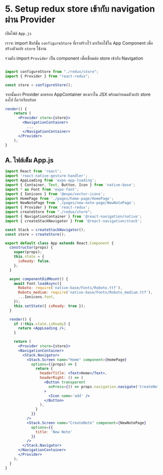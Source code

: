 
# 5. Setup redux store เข้ากับ navigation ผ่าน Provider

เปิดไฟล์ `App.js`

เราจะ import ฟังก์ชั่น `configureStore` ที่เราสร้างไว้ มาเรียกใช้ใน App Component เพื่อสร้างตัวแปร `store` ใช้งาน

รวมถึง import `Provider` เป็น component เพื่อเชื่อมต่อ store เข้ากับ Navigation

```js

import configureStore from "./redux/store";
import { Provider } from "react-redux";

const store = configureStore();
```

จากนั้นเอา Provider มาครอบ AppContainer ของเราใน JSX พร้อมกำหนดตัวแปร store ลงไป ถือว่าเรียบร้อย

```jsx
render() {  
    return (
      <Provider store={store}>
        <NavigationContainer>
          ...
        </NavigationContainer>
      </Provider>
    );
}
```

## A. ไฟล์เต็ม App.js

```jsx
import React from 'react';
import 'react-native-gesture-handler';
import AppLoading from 'expo-app-loading';
import { Container, Text, Button, Icon } from 'native-base';
import * as Font from 'expo-font';
import { Ionicons } from '@expo/vector-icons';
import HomePage from './pages/home-page/HomePage';
import NewNotePage from './pages/new-note-page/NewNotePage';
import { Provider } from 'react-redux';
import createStore from "./redux/store";
import { NavigationContainer } from '@react-navigation/native';
import { createStackNavigator } from '@react-navigation/stack';

const Stack = createStackNavigator();
const store = createStore();

export default class App extends React.Component {
  constructor(props) {
    super(props);
    this.state = {
      isReady: false,
    };
  }

  async componentDidMount() {
    await Font.loadAsync({
      Roboto: require('native-base/Fonts/Roboto.ttf'),
      Roboto_medium: require('native-base/Fonts/Roboto_medium.ttf'),
      ...Ionicons.font,
    });
    this.setState({ isReady: true });
  }

  render() {
    if (!this.state.isReady) {
      return <AppLoading />;
    }

    return (
      <Provider store={store}>
      <NavigationContainer>
        <Stack.Navigator>
          <Stack.Screen name="Home" component={HomePage}
            options={(props) => {
              return {
                headerTitle: <Text>Home</Text>,
                headerRight: () => (
                  <Button transparent
                    onPress={() => props.navigation.navigate('CreateNote')}
                  >
                    <Icon name='add' />
                  </Button>
                ),
              }
            }}
          />
          <Stack.Screen name="CreateNote" component={NewNotePage} 
            options={{
              title: 'New Note'
            }}
          />
        </Stack.Navigator>
      </NavigationContainer>
      </Provider>
    );
  }
}
```